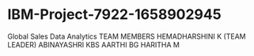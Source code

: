 # IBM-Project-7922-1658902945
Global Sales Data Analytics
TEAM MEMBERS
HEMADHARSHINI K (TEAM LEADER)
ABINAYASHRI KBS
AARTHI BG
HARITHA M

